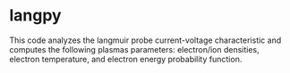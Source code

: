 # langpy
This code analyzes the langmuir probe current-voltage characteristic and computes the following plasmas parameters: electron/ion densities, electron temperature, and electron energy probability function. 
